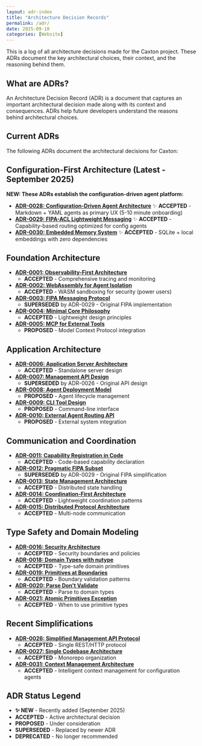 ```yaml
---
layout: adr-index
title: "Architecture Decision Records"
permalink: /adr/
date: 2025-09-10
categories: [Website]
---
```


This is a log of all architecture decisions made for the Caxton project. These
ADRs document the key architectural choices, their context, and the reasoning
behind them.

## What are ADRs?

An Architecture Decision Record (ADR) is a document that captures an important
architectural decision made along with its context and consequences. ADRs help
future developers understand the reasons behind architectural choices.

## Current ADRs

The following ADRs document the architectural decisions for Caxton:

## Configuration-First Architecture (Latest - September 2025)

**NEW: These ADRs establish the configuration-driven agent platform:**

- **[ADR-0028: Configuration-Driven Agent Architecture](0028-configuration-driven-agent-architecture)**
  ✨ **ACCEPTED** - Markdown + YAML agents as primary UX (5-10 minute
  onboarding)
- **[ADR-0029: FIPA-ACL Lightweight Messaging](0029-fipa-acl-lightweight-messaging)**
  ✨ **ACCEPTED** - Capability-based routing optimized for config agents
- **[ADR-0030: Embedded Memory System](0030-embedded-memory-system)**
  ✨ **ACCEPTED** - SQLite + local embeddings with zero dependencies

## Foundation Architecture

- **[ADR-0001: Observability-First Architecture](0001-observability-first-architecture)**
  - **ACCEPTED** - Comprehensive tracing and monitoring
- **[ADR-0002: WebAssembly for Agent Isolation](0002-webassembly-for-agent-isolation)**
  - **ACCEPTED** - WASM sandboxing for security (power users)
- **[ADR-0003: FIPA Messaging Protocol](0003-fipa-messaging-protocol)**
  - **SUPERSEDED** by ADR-0029 - Original FIPA implementation
- **[ADR-0004: Minimal Core Philosophy](0004-minimal-core-philosophy)**
  - **ACCEPTED** - Lightweight design principles
- **[ADR-0005: MCP for External Tools](0005-mcp-for-external-tools)**
  - **PROPOSED** - Model Context Protocol integration

## Application Architecture

- **[ADR-0006: Application Server Architecture](0006-application-server-architecture)**
  - **ACCEPTED** - Standalone server design
- **[ADR-0007: Management API Design](0007-management-api-design)**
  - **SUPERSEDED** by ADR-0026 - Original API design
- **[ADR-0008: Agent Deployment Model](0008-agent-deployment-model)**
  - **PROPOSED** - Agent lifecycle management
- **[ADR-0009: CLI Tool Design](0009-cli-tool-design)**
  - **PROPOSED** - Command-line interface
- **[ADR-0010: External Agent Routing API](0010-external-agent-routing-api)**
  - **PROPOSED** - External system integration

## Communication and Coordination

- **[ADR-0011: Capability Registration in Code](0011-capability-registration-in-code)**
  - **ACCEPTED** - Code-based capability declaration
- **[ADR-0012: Pragmatic FIPA Subset](0012-pragmatic-fipa-subset)**
  - **SUPERSEDED** by ADR-0029 - Original FIPA simplification
- **[ADR-0013: State Management Architecture](0013-state-management-architecture)**
  - **ACCEPTED** - Distributed state handling
- **[ADR-0014: Coordination-First Architecture](0014-coordination-first-architecture)**
  - **ACCEPTED** - Lightweight coordination patterns
- **[ADR-0015: Distributed Protocol Architecture](0015-distributed-protocol-architecture)**
  - **ACCEPTED** - Multi-node communication

## Type Safety and Domain Modeling

- **[ADR-0016: Security Architecture](0016-security-architecture)**
  - **ACCEPTED** - Security boundaries and policies
- **[ADR-0018: Domain Types with nutype](0018-domain-types-nutype)**
  - **ACCEPTED** - Type-safe domain primitives
- **[ADR-0019: Primitives at Boundaries](0019-primitives-at-boundaries)**
  - **ACCEPTED** - Boundary validation patterns
- **[ADR-0020: Parse Don't Validate](0020-parse-dont-validate)**
  - **ACCEPTED** - Parse to domain types
- **[ADR-0021: Atomic Primitives Exception](0021-atomic-primitives-exception)**
  - **ACCEPTED** - When to use primitive types

## Recent Simplifications

- **[ADR-0026: Simplified Management API Protocol](0026-simplified-management-api-protocol)**
  - **ACCEPTED** - Single REST/HTTP protocol
- **[ADR-0027: Single Codebase Architecture](0027-single-codebase-architecture)**
  - **ACCEPTED** - Monorepo organization
- **[ADR-0031: Context Management Architecture](0031-context-management-architecture)**
  - **ACCEPTED** - Intelligent context management for configuration agents

## ADR Status Legend

- **✨ NEW** - Recently added (September 2025)
- **ACCEPTED** - Active architectural decision
- **PROPOSED** - Under consideration
- **SUPERSEDED** - Replaced by newer ADR
- **DEPRECATED** - No longer recommended
